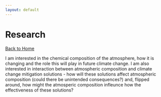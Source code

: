 ```yaml
---
layout: default
---
```


# Research

[Back to Home](./)

I am interested in the chemical composition of the atmosphere, how it is changing and the role this will play in future climate change. I am also interested in interaction between atmospheric composition and climate change mitigation solutions - how will these solutions affect atmospheric composition (could there be unintended consequences?) and, flipped around, how might the atmosperic composition infleunce how the effectiveness of these solutions?
